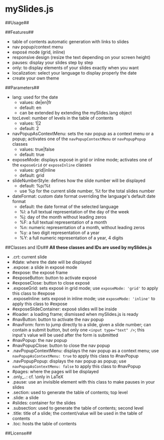 mySlides.js
===========

##Usage##

##Features##
* table of contents automatic generation with links to slides
* nav popup/context menu
* exposé mode (grid, inline)
* responsive design (resize the text depending on your screen height)
* pauses: display your slides step by step
* only: to display elements of your slides exactly when you want
* localization: select your language to display properly the date
* create your own theme

##Parameters##

* lang: used for the date
  + values: de|en|fr
  + default: en
  + can be extended by extending the mySlides.lang object
* tocLevel: number of levels in the table of contents
  + values: 1|2
  + default: 2
* navPopupAsContextMenu: sets the nav popup as a context menu or a popup; activates one of the ```navPopupContextMenu``` or ```navPopupPopup``` classes
  + values: true|false
  + default: true
* exposeMode: displays exposé in grid or inline mode;  activates one of the ```exposeGrid``` or ```exposeInline``` classes
  + values: grid|inline
  + default: grid
* slideNumberStyle: defines how the slide number will be displayed
  + default: %p/%t
  + use %p for the current slide number, %t for the total slides number
* dateFormat: custom date format overriding the language's default date format
  + default: the date format of the selected language
  + %l: a full textual representation of the day of the week
  + %j: day of the month without leading zeros
  + %F: a full textual representation of a month
  + %n: numeric representation of a month, without leading zeros
  + %y: a two digit representation of a year
  + %Y: a full numeric representation of a year, 4 digits

##Classes and IDs##
**All these classes and IDs are used by mySlides.js**

* .crt: current slide
* #date: where the date will be displayed
* .expose: a slide in exposé mode
* #expose: the exposé frame
* #exposeButton: button to activate exposé
* #exposeClose: button to close exposé
* .exposeGrid: sets exposé in grid mode; use ```exposeMode: 'grid'``` to apply this class to #expose
* .exposeInline: sets exposé in inline mode; use ```exposeMode: 'inline'``` to apply this class to #expose
* #exposeSlideContainer: exposé slides will be inside
* #loader: a loading frame; dismissed when mySlides.js is ready
* #navButton: button to activate the nav popup
* #navForm: form to jump directly to a slide, given a slide number; can contain a submit button, but only one ```<input type="text" />```; this input's value will be used after the form is submitted
* #navPopup: the nav popup
* #navPopupClose: button to close the nav popup
* .navPopupContextMenu: displays the nav popup as a context menu; use ```navPopupAsContextMenu: true``` to apply this class to #navPopup
* .navPopupPopup: displays the nav popup as popup; use ```navPopupAsContextMenu: false``` to apply this class to #navPopup
* #pages: where the pages will be displayed
* .only_..: cf. \only in LaTeX
* .pause: use an invisible element with this class to make pauses in your slides
* .section: used to generate the table of contents; top level
* .slide: a slide
* #slides: container for the slides
* .subsection: used to generate the table of contents; second level
* .title: title of a slide; the content/value will be used in the table of contents
* .toc: hosts the table of contents

##License##
